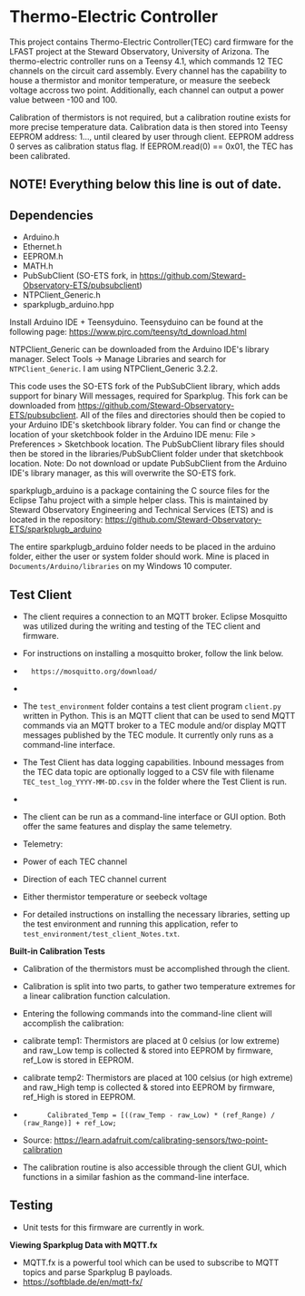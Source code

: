 # Thermo-Electric Controller
This project contains Thermo-Electric Controller(TEC) card firmware for the LFAST project at the Steward Observatory, University of Arizona.
The thermo-electric controller runs on a Teensy 4.1, which commands 12 TEC channels on the circuit card assembly. Every channel has the capability to house a thermistor
and monitor temperature, or measure the seebeck voltage accross two point. Additionally, each channel can output a power value between -100 and 100.

Calibration of thermistors is not required, but a calibration routine exists for more precise temperature data. Calibration data is then stored into Teensy EEPROM address: 1..., until cleared by user through client. EEPROM address 0 serves as calibration status flag. 
    If EEPROM.read(0) == 0x01, the TEC has been calibrated. 

## NOTE! Everything below this line is out of date.

## Dependencies
* Arduino.h 
* Ethernet.h 
* EEPROM.h
* MATH.h
* PubSubClient (SO-ETS fork, in https://github.com/Steward-Observatory-ETS/pubsubclient)
* NTPClient_Generic.h
* sparkplugb_arduino.hpp
    
Install Arduino IDE + Teensyduino. Teensyduino can be found at the following page: https://www.pjrc.com/teensy/td_download.html
 
NTPClient_Generic can be downloaded from the Arduino IDE's library manager.
Select Tools -> Manage Libraries and search for `NTPClient_Generic`.  I am
using NTPClient_Generic 3.2.2.

This code uses the SO-ETS fork of the PubSubClient library, which adds support
for binary Will messages, required for Sparkplug.  This fork can be downloaded
from https://github.com/Steward-Observatory-ETS/pubsubclient.  All of the files
and directories should then be copied to your Arduino IDE's sketchbook library
folder.  You can find or change the location of your sketchbook folder in the
Arduino IDE menu: File > Preferences > Sketchbook location.  The PubSubClient
library files should then be stored in the libraries/PubSubClient folder under
that sketchbook location.  Note: Do not download or update PubSubClient from
the Arduino IDE's library manager, as this will overwrite the SO-ETS fork.

sparkplugb_arduino is a package containing the C source files for the Eclipse Tahu project with a simple
helper class.  This is maintained by Steward Observatory Engineering and Technical Services (ETS) and is located in the repository:
https://github.com/Steward-Observatory-ETS/sparkplugb_arduino


The entire sparkplugb_arduino folder needs to be placed in the arduino folder,
either the user or system folder should work.  Mine is placed in
`Documents/Arduino/libraries` on my Windows 10 computer.

## Test Client
* The client requires a connection to an MQTT broker. Eclipse Mosquitto was utilized during the writing and testing of the TEC client and firmware. 
* For instructions on installing a mosquitto broker, follow the link below. 
*       https://mosquitto.org/download/
*       
* The `test_environment` folder contains a test client program `client.py` written in Python.  This is an MQTT client that can be used to send MQTT commands via an MQTT broker to a TEC module and/or display MQTT messages published by the TEC module.  It currently only runs as a command-line interface.
* The Test Client has data logging capabilities.  Inbound messages from the TEC data topic are optionally logged to a CSV file with filename `TEC_test_log_YYYY-MM-DD.csv` in the folder where the Test Client is run.
*
* The client can be run as a command-line interface or GUI option. Both offer the same features and display the same telemetry. 
* Telemetry:
*   Power of each TEC channel
*   Direction of each TEC channel current
*   Either thermistor temperature or seebeck voltage

* For detailed instructions on installing the necessary libraries, setting up the test environment and running this application, refer to `test_environment/test_client_Notes.txt`.


**Built-in Calibration Tests**
* Calibration of the thermistors must be accomplished through the client. 
* Calibration is split into two parts, to gather two temperature extremes for a linear calibration function calculation.   
* Entering the following commands into the command-line client will accomplish the calibration:
*   calibrate temp1: Thermistors are placed at 0 celsius (or low extreme) and raw_Low temp is collected & stored into EEPROM by firmware, ref_Low is stored in EEPROM.
*   calibrate temp2: Thermistors are placed at 100 celsius (or high extreme) and raw_High temp is collected & stored into EEPROM by firmware, ref_High is stored in EEPROM.
*           Calibrated_Temp = [((raw_Temp - raw_Low) * (ref_Range) / (raw_Range)] + ref_Low;
* Source: https://learn.adafruit.com/calibrating-sensors/two-point-calibration

* The calibration routine is also accessible through the client GUI, which functions in a similar fashion as the command-line interface. 


## Testing 
* Unit tests for this firmware are currently in work.


**Viewing Sparkplug Data with MQTT.fx**
* MQTT.fx is a powerful tool which can be used to subscribe to MQTT topics and parse Sparkplug B payloads.
* https://softblade.de/en/mqtt-fx/


